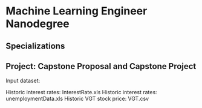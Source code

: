 # Machine Learning Engineer Nanodegree
## Specializations
## Project: Capstone Proposal and Capstone Project

Input dataset:

Historic interest rates: InterestRate.xls
Historic interest rates: 
unemploymentData.xls
Historic VGT stock price: 
VGT.csv